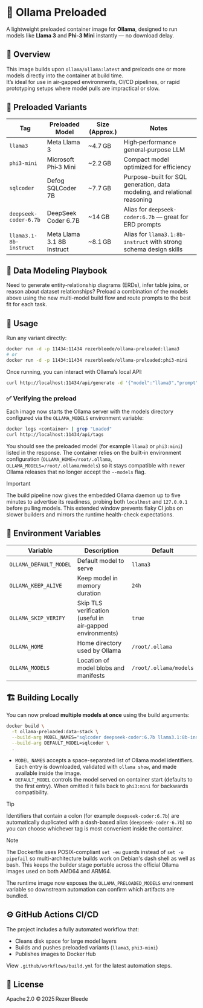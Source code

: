 # 🧠 Ollama Preloaded

A lightweight preloaded container image for **Ollama**, designed to run models like **Llama 3** and **Phi-3 Mini** instantly — no download delay.

## 🚀 Overview

This image builds upon `ollama/ollama:latest` and preloads one or more models directly into the container at build time.  
It’s ideal for use in air‑gapped environments, CI/CD pipelines, or rapid prototyping setups where model pulls are impractical or slow.

## 🧩 Preloaded Variants

| Tag | Preloaded Model | Size (Approx.) | Notes |
|-----|------------------|----------------|-------|
| `llama3` | Meta Llama 3 | ~4.7 GB | High‑performance general‑purpose LLM |
| `phi3-mini` | Microsoft Phi‑3 Mini | ~2.2 GB | Compact model optimized for efficiency |
| `sqlcoder` | Defog SQLCoder 7B | ~7.7 GB | Purpose-built for SQL generation, data modeling, and relational reasoning |
| `deepseek-coder-6.7b` | DeepSeek Coder 6.7B | ~14 GB | Alias for `deepseek-coder:6.7b` — great for ERD prompts |
| `llama3.1-8b-instruct` | Meta Llama 3.1 8B Instruct | ~8.1 GB | Alias for `llama3.1:8b-instruct` with strong schema design skills |

## 🧠 Data Modeling Playbook

Need to generate entity‑relationship diagrams (ERDs), infer table joins, or reason about dataset relationships? Preload a combination of the models above using the new multi-model build flow and route prompts to the best fit for each task.

## 🧱 Usage

Run any variant directly:
```bash
docker run -d -p 11434:11434 rezerbleede/ollama-preloaded:llama3
# or
docker run -d -p 11434:11434 rezerbleede/ollama-preloaded:phi3-mini
```

Once running, you can interact with Ollama’s local API:
```bash
curl http://localhost:11434/api/generate -d '{"model":"llama3","prompt":"Hello"}'
```

### ✅ Verifying the preload

Each image now starts the Ollama server with the models directory configured via the `OLLAMA_MODELS` environment variable:

```bash
docker logs <container> | grep "Loaded"
curl http://localhost:11434/api/tags
```

You should see the preloaded model (for example `llama3` or `phi3:mini`) listed in the response. The container relies on the built-in environment configuration (`OLLAMA_HOME=/root/.ollama`, `OLLAMA_MODELS=/root/.ollama/models`) so it stays compatible with newer Ollama releases that no longer accept the `--models` flag.

> [!IMPORTANT]
> The build pipeline now gives the embedded Ollama daemon up to five minutes to advertise its readiness, probing both `localhost` and `127.0.0.1` before pulling models. This extended window prevents flaky CI jobs on slower builders and mirrors the runtime health-check expectations.

## 🧰 Environment Variables

| Variable | Description | Default |
|-----------|-------------|----------|
| `OLLAMA_DEFAULT_MODEL` | Default model to serve | `llama3` |
| `OLLAMA_KEEP_ALIVE` | Keep model in memory duration | `24h` |
| `OLLAMA_SKIP_VERIFY` | Skip TLS verification (useful in air‑gapped environments) | `true` |
| `OLLAMA_HOME` | Home directory used by Ollama | `/root/.ollama` |
| `OLLAMA_MODELS` | Location of model blobs and manifests | `/root/.ollama/models` |

## 🏗️ Building Locally

You can now preload **multiple models at once** using the build arguments:
```bash
docker build \
  -t ollama-preloaded:data-stack \
  --build-arg MODEL_NAMES="sqlcoder deepseek-coder:6.7b llama3.1:8b-instruct" \
  --build-arg DEFAULT_MODEL=sqlcoder \
  .
```

* `MODEL_NAMES` accepts a space-separated list of Ollama model identifiers. Each entry is downloaded, validated with `ollama show`, and made available inside the image.
* `DEFAULT_MODEL` controls the model served on container start (defaults to the first entry). When omitted it falls back to `phi3:mini` for backwards compatibility.

> [!TIP]
> Identifiers that contain a colon (for example `deepseek-coder:6.7b`) are automatically duplicated with a dash-based alias (`deepseek-coder-6.7b`) so you can choose whichever tag is most convenient inside the container.

> [!NOTE]
> The Dockerfile uses POSIX-compliant `set -eu` guards instead of `set -o pipefail` so multi-architecture builds work on Debian's dash shell as well as bash. This keeps the builder stage portable across the official Ollama images used on both AMD64 and ARM64.

The runtime image now exposes the `OLLAMA_PRELOADED_MODELS` environment variable so downstream automation can confirm which artifacts are bundled.

## ⚙️ GitHub Actions CI/CD

The project includes a fully automated workflow that:
- Cleans disk space for large model layers
- Builds and pushes preloaded variants (`llama3`, `phi3-mini`)
- Publishes images to Docker Hub

View `.github/workflows/build.yml` for the latest automation steps.

## 📄 License
Apache 2.0 © 2025 Rezer Bleede
